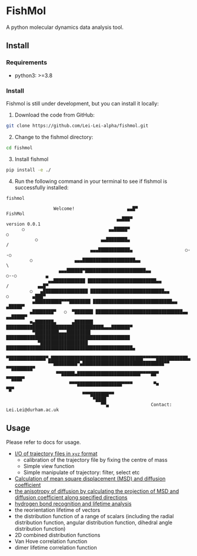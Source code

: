# FishMol
A python molecular dynamics data analysis tool.

## Install
### Requirements
- python3: >=3.8

### Install
Fishmol is still under development, but you can install it locally:

1. Download the code from GitHub:
```bash
git clone https://github.com/Lei-Lei-alpha/fishmol.git
```
2. Change to the fishmol directory:
```bash
cd fishmol
```

3. Install fishmol
```bash
pip install -e ./
```
4. Run the following command in your terminal to see if fishmol is successfully installed:
```bash
fishmol
```

                      Welcome!                    ▄▄█▀                  FishMol
                                              ▄▄███▀                 version 0.0.1
          ○                                ▄▄█████▀                          ○
               ○                        ▄▄████████▄                         /
                                    ▄▄▄████████████▄                    ○--○
             ○                ▄▄▄████████████████████▄▄                     \ 
                        ▄▄▄██████▀███████████████████████▄▄                  ○--○           ▄
                    ▄▄████████████ ██████████████████████████▄▄             /           ▄▄█▀
             ○   ▄█████████████████ ████████████████████████████▄▄         ○         ▄███▀
              ▄██████████▀▀▀████████ ██████████████████████████████▄▄             ▄█████▀
             ▄████████▀   ○  ▀███████ █████████████████████████████████▄▄      ▄▄█████▀
             ■▄███████▄      ▄███████ █████████████████████████████████████▄▄▄███████▀
              ▀█████████▄▄▄█████████ ███████████████████████████████████████████████
                ▀██████████████████ ████████████████████████████████████████████████▄
                  ▀██████████████▀▄███████████████████████████████████▀▀▀▀▀████████████▄
                    ▀▀█████████▀▄███████████████████████████████▀▀           ▀▀████████▀
                       ▀▀█████▄████████████████████████▀▀▀▀██▀                 ▀▀████▀
                            ▀▀▀█████████████████▀▀▀▀        ▀■                    ▀█▀
                                 ▀▀▀███████▀▀
                                     ▀████
                                        ▀▀▄                Contact: Lei.Lei@durham.ac.uk


## Usage
Please refer to docs for usage.
  - [I/O of trajectory files in `xyz` format](https://lei-lei-alpha.github.io/fishmol/trajectory_IO.html)
    - calibration of the trajectory file by fixing the centre of mass
    - Simple view function
    - Simple manipulate of trajectory: filter, select etc
  - [Calculation of mean square displacement (MSD) and diffusion coefficient](https://lei-lei-alpha.github.io/fishmol/MSD_diff_coeff.html)
  - [the anisotropy of diffusion by calculating the projection of MSD and diffusion coefficient along specified directions](https://lei-lei-alpha.github.io/fishmol/diff_aniso.html)
  - [hydrogen bond recognition and lifetime analysis](https://lei-lei-alpha.github.io/fishmol/H_bond.html)
  - the reorientation lifetime of vectors
  - the distribution function of a range of scalars (including the radial distribution function, angular distribution function, dihedral angle distribution function)
  - 2D combined distribution functions
  - Van Hove correlation function
  - dimer lifetime correlation function
